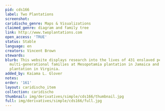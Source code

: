 ```yaml
---
pid: cds166
label: Two Plantations
screenshot: 
caridischo_genre: Maps & Visualizations
claimed_genre: diagram and family tree
link: http://www.twoplantations.com
open_access: 'TRUE'
status: Stable
language: en
creators: Vincent Brown
stewards: 
blurb: This website displays research into the lives of 431 enslaved people in seven
  multi-generational families at Mesopotamia plantation in Jamaica and Mount Airy
  plantation in Virginia.
added_by: Kaiama L. Glover
notes: 
order: '161'
layout: caridischo_item
collection: caridischo
thumbnail: img/derivatives/simple/cds166/thumbnail.jpg
full: img/derivatives/simple/cds166/full.jpg
---
```

